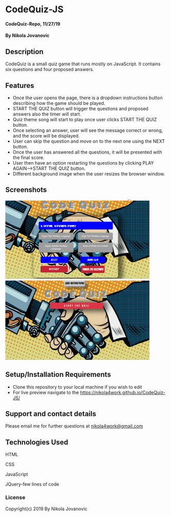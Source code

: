 # CodeQuiz-JS


#### CodeQuiz-Repo, 11/27/19

#### By Nikola Jovanovic

## Description
CodeQuiz is a small quiz game that runs mostly on JavaScript. It contains six questions and four proposed answers. 



## Features

* Once the user opens the page, there is a dropdown instructions button describing how the game should be played.
* START THE QUIZ button will trigger the questions and proposed answers also the timer will start.
* Quiz theme song will start to play once user clicks START THE QUIZ button.
* Once selecting an answer, user will see the message correct or wrong, and the score will be displayed.
* User can skip the question and move on to the next one using the NEXT button.
* Once the user has answered all the questions, it will be presented with the final score.
* User then have an option restarting the questions by clicking PLAY AGAIN-->START THE QUIZ button.
* Different background image when the user resizes the browser window.


## Screenshots


<img src="https://github.com/nikola4work/CodeQuiz-JS/blob/master/assets/images/readme1.png" height="250" width="450">

<img src="https://github.com/nikola4work/CodeQuiz-JS/blob/master/assets/images/readme2.png" height="250" width="450">


## Setup/Installation Requirements

* Clone this repository to your local machine if you wish to edit
* For live preview navigate to the https://nikola4work.github.io/CodeQuiz-JS/ 




## Support and contact details

Please email me for further questions at nikola4work@gmail.com

## Technologies Used

HTML

CSS

JavaScript 

JQuery-few lines of code


### License

Copyright(c) 2019 By Nikola Jovanovic






